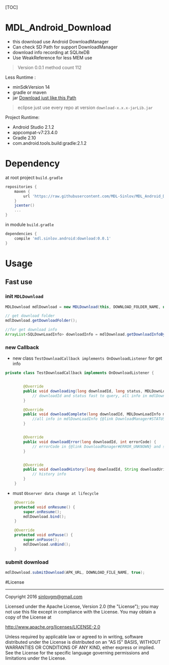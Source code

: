[TOC]

# MDL_Android_Download

- this download use Android DownloadManager
- Can check SD Path for support DownloadManager
- download info recording at SQLiteDB
- Use WeakReference for less MEM use

> Version 0.0.1 method count 112

Less Runtime :
- minSdkVersion 14
- gradle or maven
- jar [Download just like this Path](https://github.com/MDL-Sinlov/MDL_Android_Download/raw/master/mvn-repo/mdl/sinlov/android/download/0.0.1/download-0.0.1-jarLib.jar)

> eclipse just use every repo at version `download-x.x.x-jarLib.jar`

Project Runtime:
- Android Studio 2.1.2
- appcompat-v7:23.4.0
- Gradle 2.10
- com.android.tools.build:gradle:2.1.2

# Dependency

at root project `build.gradle`

```gradle
repositories {
    maven {
        url 'https://raw.githubusercontent.com/MDL-Sinlov/MDL_Android_Download/master/mvn-repo/'
    }
    jcenter()
    ...
}
```

in module `build.gradle`

```gradle
dependencies {
    compile 'mdl.sinlov.android:download:0.0.1'
}
```

# Usage

## Fast use



### init `MDLDownload`

```java
MDLDownload mdlDownload = new MDLDownload(this, DOWNLOAD_FOLDER_NAME, new TestDownloadCallback());

// get download folder
mdlDownload.getDownloadFolder();

//for get download info
ArrayList<SQLDownLoadInfo> downloadInfo = mdlDownload.getDownloadInfoByDB();
```

### new Callback

- new class `TestDownloadCallback implements OnDownloadListener` for get info

```java
private class TestDownloadCallback implements OnDownloadListener {


        @Override
        public void downloading(long downloadId, long status, MDLDownLoadInfo mdlDownLoadInfo) {
            // downloadId and status fast to query, all info in mdlDownLoadInfo
        }

        @Override
        public void downloadComplete(long downloadId, MDLDownLoadInfo mdlDownLoadInfo) {
            //all info in mdlDownLoadInfo {@link DownloadManager#STATUS_SUCCESSFUL}
        }


        @Override
        public void downloadError(long downloadId, int errorCode) {
            // errorCode in {@link DownloadManager#ERROR_UNKNOWN} and so no.
        }


        @Override
        public void downloadHistory(long downloadId, String downloadUri) {
            // history info
        }
    }
```

- must `Observer data change at lifecycle`

```java
    @Override
    protected void onResume() {
        super.onResume();
        mdlDownload.bind();
    }

    @Override
    protected void onPause() {
        super.onPause();
        mdlDownload.unBind();
    }
```

### submit download

```java
mdlDownload.submitDownload(APK_URL, DOWNLOAD_FILE_NAME, true);
```

#License

---

Copyright 2016 sinlovgm@gmail.com

Licensed under the Apache License, Version 2.0 (the "License");
you may not use this file except in compliance with the License.
You may obtain a copy of the License at

   http://www.apache.org/licenses/LICENSE-2.0

Unless required by applicable law or agreed to in writing, software
distributed under the License is distributed on an "AS IS" BASIS,
WITHOUT WARRANTIES OR CONDITIONS OF ANY KIND, either express or implied.
See the License for the specific language governing permissions and
limitations under the License.